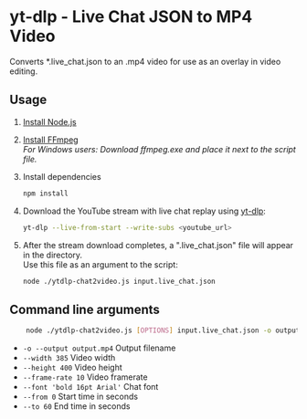 # yt-dlp - Live Chat JSON to MP4 Video

Converts *.live_chat.json to an .mp4 video for use as an overlay in video editing.

## Usage

1. [Install Node.js](https://nodejs.org/en)

2. [Install FFmpeg](https://ffmpeg.org/download.html)<br>
   *For Windows users: Download ffmpeg.exe and place it next to the script file.*

3. Install dependencies
   ```bash
   npm install
   ```

4. Download the YouTube stream with live chat replay using [yt-dlp](https://github.com/yt-dlp/yt-dlp):
    ```bash
    yt-dlp --live-from-start --write-subs <youtube_url>
    ```

5. After the stream download completes, a ".live_chat.json" file will appear in the directory.<br>
   Use this file as an argument to the script:
    ```bash
    node ./ytdlp-chat2video.js input.live_chat.json
    ```

## Command line arguments
```bash
    node ./ytdlp-chat2video.js [OPTIONS] input.live_chat.json -o output.mp4
```
* `-o --output output.mp4` Output filename
* `--width 385` Video width
* `--height 400` Video height
* `--frame-rate 10` Video framerate
* `--font 'bold 16pt Arial'` Chat font
* `--from 0` Start time in seconds
* `--to 60` End time in seconds
